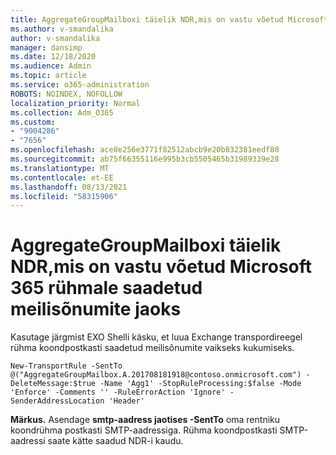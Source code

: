 ```yaml
---
title: AggregateGroupMailboxi täielik NDR,mis on vastu võetud Microsoft 365 rühmale saadetud meilisõnumite jaoks
ms.author: v-smandalika
author: v-smandalika
manager: dansimp
ms.date: 12/18/2020
ms.audience: Admin
ms.topic: article
ms.service: o365-administration
ROBOTS: NOINDEX, NOFOLLOW
localization_priority: Normal
ms.collection: Adm_O365
ms.custom:
- "9004286"
- "7656"
ms.openlocfilehash: ace8e256e3771f82512abcb9e20b832381eedf80
ms.sourcegitcommit: ab75f66355116e995b3cb5505465b31989339e28
ms.translationtype: MT
ms.contentlocale: et-EE
ms.lasthandoff: 08/13/2021
ms.locfileid: "58315906"
---
```

# <a name="aggregategroupmailbox-full-ndr-received-for-email-sent-to-microsoft-365-group"></a>AggregateGroupMailboxi täielik NDR,mis on vastu võetud Microsoft 365 rühmale saadetud meilisõnumite jaoks

Kasutage järgmist EXO Shelli käsku, et luua Exchange transpordireegel rühma koondpostkasti saadetud meilisõnumite vaikseks kukumiseks.

`New-TransportRule -SentTo @("AggregateGroupMailbox.A.201708181918@contoso.onmicrosoft.com") -DeleteMessage:$true -Name 'Agg1' -StopRuleProcessing:$false -Mode 'Enforce' -Comments '' -RuleErrorAction 'Ignore' -SenderAddressLocation 'Header'`

**Märkus.** Asendage **smtp-aadress jaotises -SentTo** oma rentniku koondrühma postkasti SMTP-aadressiga. Rühma koondpostkasti SMTP-aadressi saate kätte saadud NDR-i kaudu.




